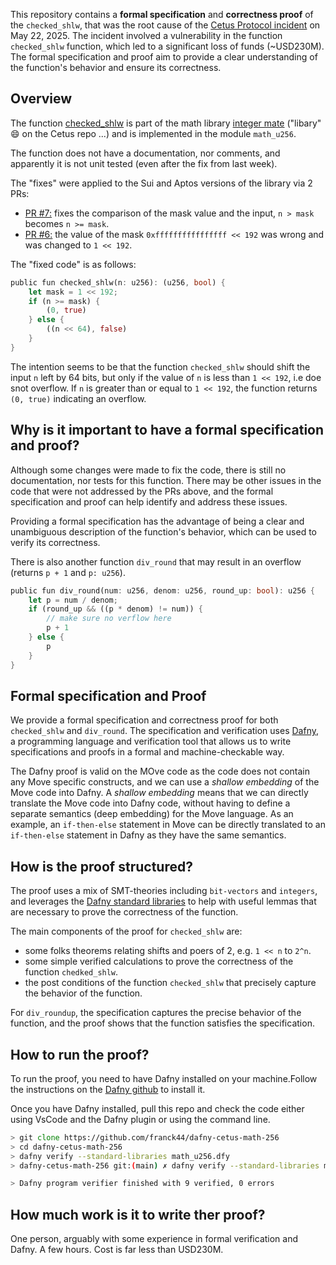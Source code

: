 
This repository contains a **formal specification** and **correctness proof** of the `checked_shlw`, that was the root cause of the [Cetus Protocol incident](https://cetusprotocol.notion.site/Cetus-Incident-Report-May-22-2025-Attack-Disclosure-1ff1dbf3ac8680d7a98de6158597d416) on May 22, 2025.
The incident involved a vulnerability in the function `checked_shlw` function, which led to a significant loss of funds (~USD230M). The formal specification and proof aim to provide a clear understanding of the function's behavior and ensure its correctness.

## Overview


The function [checked_shlw](https://github.com/CetusProtocol/integer-mate/blob/06660f704c4ac1d443ab62346a46b5b60d49df33/sui/sources/math_u256.move#L18) is part of the math library [integer mate](https://github.com/CetusProtocol/integer-mate) ("libary" :smile: on the Cetus repo ...) and is implemented in the module `math_u256`.

The function does not have a documentation, nor comments, and apparently it is not unit tested (even after the fix from last week). 

The "fixes" were applied to the Sui and Aptos versions of the library via 2 PRs:

- [PR #7:](https://github.com/CetusProtocol/integer-mate/pull/7/files) fixes the comparison of the mask value and the input, `n > mask` becomes `n >= mask`.
- [PR #6:](https://github.com/CetusProtocol/integer-mate/pull/6/files) the value of the mask `0xffffffffffffffff << 192` was wrong and was changed to `1 << 192`.

The "fixed code" is as follows:

```rust
public fun checked_shlw(n: u256): (u256, bool) {
    let mask = 1 << 192;
    if (n >= mask) {
        (0, true)
    } else {
        ((n << 64), false)
    }
}
```

The intention seems to be that the function `checked_shlw` should shift the input `n` left by 64 bits, but only if the value of `n` is less than `1 << 192`, i.e doe snot overflow. If `n` is greater than or equal to `1 << 192`, the function returns `(0, true)` indicating an overflow.


## Why is it important to have a formal specification and proof?

Although some changes were made to fix the code, there is still no documentation, nor tests for this function. 
There may be other issues in the code that were not addressed by the PRs above, and the formal specification and proof can help identify and address these issues.


Providing a formal specification has the advantage of being a clear and unambiguous description of the function's behavior, which can be used to verify its correctness.

There is also another function `div_round` that may result in an overflow (returns `p + 1` and `p: u256`). 

```rust
public fun div_round(num: u256, denom: u256, round_up: bool): u256 {
    let p = num / denom;
    if (round_up && ((p * denom) != num)) {
        // make sure no verflow here
        p + 1
    } else {
        p
    }
}
```

## Formal specification and Proof
We provide a formal specification and correctness proof for both `checked_shlw` and `div_round`.
The specification and verification uses [Dafny](https://dafny.org/), a programming language and verification tool that allows us to write specifications and proofs in a formal and machine-checkable way.

The Dafny proof is valid on the MOve code as the code does not contain any Move specific constructs, and we can use a *shallow embedding* of the Move code into Dafny.
A *shallow embedding* means that we can directly translate the Move code into Dafny code, without having to define a separate semantics (deep embedding) for the Move language.
As an example, an `if-then-else` statement in Move can be directly translated to an `if-then-else` statement in Dafny as they have the same semantics.

## How is the proof structured?

The proof uses a mix of SMT-theories including `bit-vectors` and `integers`, and leverages the [Dafny standard libraries](https://github.com/dafny-lang/libraries) to help with useful lemmas that are necessary to prove the correctness of the function.


The main components of the proof for `checked_shlw` are:
- some folks theorems relating shifts and poers of 2, e.g. `1 << n` to `2^n`. 
- some simple verified calculations to prove the correctness of the function `chedked_shlw`.
- the post conditions of the function `checked_shlw` that precisely capture the behavior of the function.

For `div_roundup`, the specification captures the precise behavior of the function, and the proof shows that the function satisfies the specification.

## How to run the proof?
To run the proof, you need to have Dafny installed on your machine.Follow the instructions on the [Dafny github](https://github.com/dafny-lang/dafny) to install it.

Once you have Dafny installed, pull this repo and check the code either using VsCode and the Dafny plugin or using the command line.

```zsh
> git clone https://github.com/franck44/dafny-cetus-math-256
> cd dafny-cetus-math-256
> dafny verify --standard-libraries math_u256.dfy
> dafny-cetus-math-256 git:(main) ✗ dafny verify --standard-libraries math_256.dfy

> Dafny program verifier finished with 9 verified, 0 errors
```

## How much work is it to write ther proof?
One person, arguably with some experience in formal verification and Dafny. 
A few hours. Cost is far less than USD230M.
